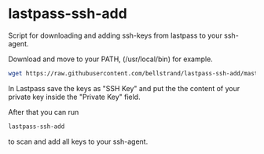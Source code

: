 # lastpass-ssh-add

Script for downloading and adding ssh-keys from lastpass to your ssh-agent.

Download and move to your PATH, (/usr/local/bin) for example.
```bash
wget https://raw.githubusercontent.com/bellstrand/lastpass-ssh-add/master/lastpass-ssh-add.sh && mv lastpass-ssh-add.sh /usr/local/bin/lastpass-ssh-add
```

In Lastpass save the keys as "SSH Key" and put the the content of your private key inside the "Private Key" field.

After that you can run
```bash
lastpass-ssh-add
```
to scan and add all keys to your ssh-agent.